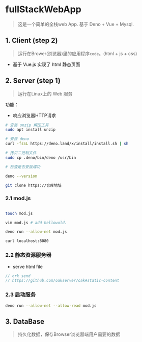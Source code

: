 # fullStackWebApp

> 这是一个简单的全栈web App. 基于 Deno + Vue + Mysql.

## 1. Client (step 2)

> 运行在Brower(浏览器)里的应用程序`code`。(html + js + css)

- 基于 Vue.js 实现了 html 静态页面

## 2. Server (step 1)

> 运行在Linux上的 Web 服务

功能：

- 响应浏览器HTTP请求

```sh
# 安装 unzip 解压工具
sudo apt install unzip

# 安装 deno
curl -fsSL https://deno.land/x/install/install.sh | sh

# 拷贝二进制文件
sudo cp .deno/bin/deno /usr/bin

# 检查是否安装成功

deno --version

git clone https://仓库地址
```

### 2.1 mod.js

```sh

touch mod.js

vim mod.js # add hellowold.

deno run --allow-net mod.js

curl localhost:8080
```

### 2.2 静态资源服务器

- serve html file

```js
// ork send
// https://github.com/oakserver/oak#static-content
```

### 2.3 启动服务

```sh
deno run --allow-net --allow-read mod.js
```

## 3. DataBase

> 持久化数据，保存Browser浏览器端用户需要的数据
